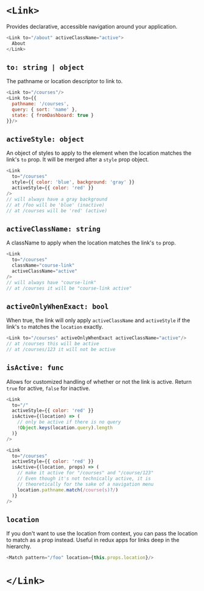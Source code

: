 # `<Link>`

Provides declarative, accessible navigation around your application.

```js
<Link to="/about" activeClassName="active">
  About
</Link>
```

## `to: string | object`

The pathname or location descriptor to link to.

```js
<Link to="/courses"/>
<Link to={{
  pathname: '/courses',
  query: { sort: 'name' },
  state: { fromDashboard: true }
}}/>
```

## `activeStyle: object`

An object of styles to apply to the element when the location matches
the link's `to` prop. It will be merged after a `style` prop object.

```js
<Link
  to="/courses"
  style={{ color: 'blue', background: 'gray' }}
  activeStyle={{ color: 'red' }}
/>
// will always have a gray background
// at /foo will be 'blue' (inactive)
// at /courses will be 'red' (active)
```

## `activeClassName: string`

A className to apply when the location matches the link's `to` prop.

```js
<Link
  to="/courses"
  className="course-link"
  activeClassName="active"
/>
// will always have "course-link"
// at /courses it will be "course-link active"
```

## `activeOnlyWhenExact: bool`

When true, the link will only apply `activeClassName` and `activeStyle`
if the link's `to` matches the `location` exactly.

```js
<Link to="/courses" activeOnlyWhenExact activeClassName="active"/>
// at /courses this will be active
// at /courses/123 it will not be active
```

## `isActive: func`

Allows for customized handling of whether or not the link is active.
Return `true` for active, `false` for inactive.

```js
<Link
  to="/"
  activeStyle={{ color: 'red' }}
  isActive={(location) => (
    // only be active if there is no query
    !Object.keys(location.query).length
  )}
/>

<Link
  to="/courses"
  activeStyle={{ color: 'red' }}
  isActive={(location, props) => (
    // make it active for "/courses" and "/course/123"
    // Even though it's not technically active, it is
    // theoretically for the sake of a navigation menu
    location.pathname.match(/course(s)?/)
  )}
/>
```

## `location`

If you don't want to use the location from context, you can pass the
location to match as a prop instead. Useful in redux apps for links deep
in the hierarchy.

```js
<Match pattern="/foo" location={this.props.location}/>
```

# `</Link>`
